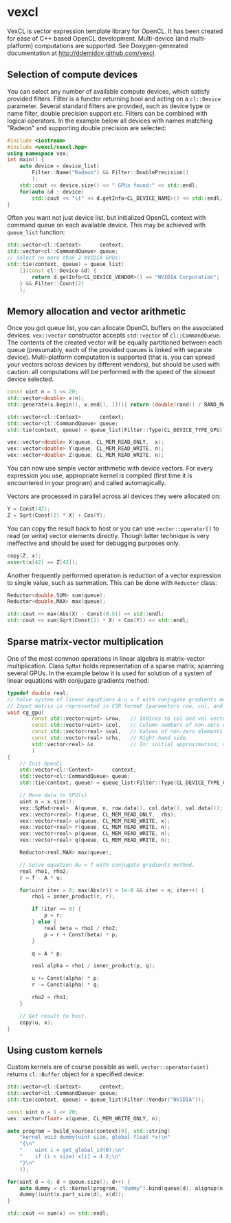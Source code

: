 vexcl
=======

VexCL is vector expression template library for OpenCL. It has been created for
ease of C++ based OpenCL development.  Multi-device (and multi-platform)
computations are supported.  See Doxygen-generated documentation at
http://ddemidov.github.com/vexcl.

Selection of compute devices
----------------------------

You can select any number of available compute devices, which satisfy provided
filters. Filter is a functor returning bool and acting on a `cl::Device`
parameter. Several standard filters are provided, such as device type or name
filter, double precision support etc. Filters can be combined with logical
operators. In the example below all devices with names matching "Radeon" and
supporting double precision are selected:
```C++
#include <iostream>
#include <vexcl/vexcl.hpp>
using namespace vex;
int main() {
    auto device = device_list(
        Filter::Name("Radeon") && Filter::DoublePrecision()
        );
    std::cout << device.size() << " GPUs found:" << std::endl;
    for(auto &d : device)
        std::cout << "\t" << d.getInfo<CL_DEVICE_NAME>() << std::endl;
}
```

Often you want not just device list, but initialized OpenCL context with
command queue on each available device. This may be achieved with `queue_list`
function:
```C++
std::vector<cl::Context>      context;
std::vector<cl::CommandQueue> queue;
// Select no more than 2 NVIDIA GPUs:
std::tie(context, queue) = queue_list(
    [](const cl::Device &d) {
        return d.getInfo<CL_DEVICE_VENDOR>() == "NVIDIA Corporation";
    } && Filter::Count(2)
    );
```

Memory allocation and vector arithmetic
---------------------------------------

Once you got queue list, you can allocate OpenCL buffers on the associated
devices. `vex::vector` constructor accepts `std::vector` of `cl::CommandQueue`.
The contents of the created vector will be equally partitioned between each
queue (presumably, each of the provided queues is linked with separate device). 
Multi-platform computation is supported (that is, you can spread your vectors
across devices by different vendors), but should be used with caution: all
computations will be performed with the speed of the slowest device selected.
```C++
const uint n = 1 << 20;
std::vector<double> x(n);
std::generate(x.begin(), x.end(), [](){ return (double)rand() / RAND_MAX; });

std::vector<cl::Context>      context;
std::vector<cl::CommandQueue> queue;
std::tie(context, queue) = queue_list(Filter::Type(CL_DEVICE_TYPE_GPU));

vex::vector<double> X(queue, CL_MEM_READ_ONLY,  x);
vex::vector<double> Y(queue, CL_MEM_READ_WRITE, n);
vex::vector<double> Z(queue, CL_MEM_READ_WRITE, n);
```

You can now use simple vector arithmetic with device vectors. For every
expression you use, appropriate kernel is compiled (first time it is
encountered in your program) and called automagically.

Vectors are processed in parallel across all devices they were allocated on:
```C++
Y = Const(42);
Z = Sqrt(Const(2) * X) + Cos(Y);
```

You can copy the result back to host or you can use `vector::operator[]` to
read (or write) vector elements directly. Though latter technique is very
ineffective and should be used for debugging purposes only.
```C++
copy(Z, x);
assert(x[42] == Z[42]);
```

Another frequently performed operation is reduction of a vector expression to
single value, such as summation. This can be done with `Reductor` class:
```C++
Reductor<double,SUM> sum(queue);
Reductor<double,MAX> max(queue);

std::cout << max(Abs(X) - Const(0.5)) << std::endl;
std::cout << sum(Sqrt(Const(2) * X) + Cos(Y)) << std::endl;
```

Sparse matrix-vector multiplication
-----------------------------------

One of the most common operations in linear algebra is matrix-vector
multiplication. Class `SpMat` holds representation of a sparse matrix,
spanning several GPUs. In the example below it is used for solution of a system
of linear equations with conjugate gradients method:
```C++
typedef double real;
// Solve system of linear equations A u = f with conjugate gradients method.
// Input matrix is represented in CSR format (parameters row, col, and val).
void cg_gpu(
        const std::vector<uint> &row,   // Indices to col and val vectors.
        const std::vector<uint> &col,   // Column numbers of non-zero elements.
        const std::vector<real> &val,   // Values of non-zero elements.
        const std::vector<real> &rhs,   // Right-hand side.
        std::vector<real> &x            // In: initial approximation; out: result.
        )
{
    // Init OpenCL
    std::vector<cl::Context>      context;
    std::vector<cl::CommandQueue> queue;
    std::tie(context, queue) = queue_list(Filter::Type(CL_DEVICE_TYPE_GPU));

    // Move data to GPU(s)
    uint n = x.size();
    vex::SpMat<real>  A(queue, n, row.data(), col.data(), val.data());
    vex::vector<real> f(queue, CL_MEM_READ_ONLY,  rhs);
    vex::vector<real> u(queue, CL_MEM_READ_WRITE, x);
    vex::vector<real> r(queue, CL_MEM_READ_WRITE, n);
    vex::vector<real> p(queue, CL_MEM_READ_WRITE, n);
    vex::vector<real> q(queue, CL_MEM_READ_WRITE, n);

    Reductor<real,MAX> max(queue);

    // Solve equation Au = f with conjugate gradients method.
    real rho1, rho2;
    r = f - A * u;

    for(uint iter = 0; max(Abs(r)) > 1e-8 && iter < n; iter++) {
        rho1 = inner_product(r, r);

        if (iter == 0) {
            p = r;
        } else {
            real beta = rho1 / rho2;
            p = r + Const(beta) * p;
        }

        q = A * p;

        real alpha = rho1 / inner_product(p, q);

        u += Const(alpha) * p;
        r -= Const(alpha) * q;

        rho2 = rho1;
    }

    // Get result to host.
    copy(u, x);
}
```

Using custom kernels
--------------------

Custom kernels are of course possible as well. `vector::operator(uint)` returns
`cl::Buffer` object for a specified device:
```C++
std::vector<cl::Context>      context;
std::vector<cl::CommandQueue> queue;
std::tie(context, queue) = queue_list(Filter::Vendor("NVIDIA"));

const uint n = 1 << 20;
vex::vector<float> x(queue, CL_MEM_WRITE_ONLY, n);

auto program = build_sources(context[0], std::string(
    "kernel void dummy(uint size, global float *x)\n"
    "{\n"
    "    uint i = get_global_id(0);\n"
    "    if (i < size) x[i] = 4.2;\n"
    "}\n"
    ));

for(uint d = 0; d < queue.size(); d++) {
    auto dummy = cl::Kernel(program, "dummy").bind(queue[d], alignup(n, 256), 256);
    dummy((uint)x.part_size(d), x(d));
}

std::cout << sum(x) << std::endl;
```
